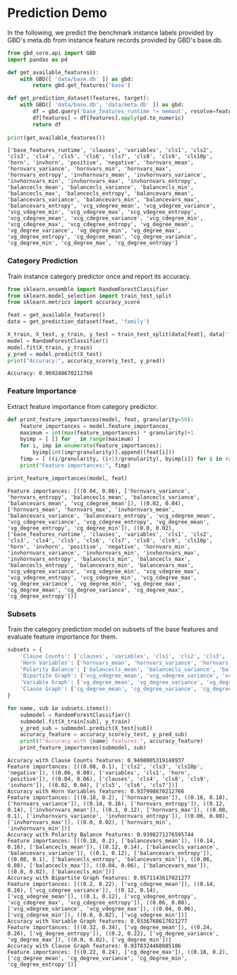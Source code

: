 # Prediction Demo

In the following, we predict the benchmark instance labels provided by GBD's meta.db from instance feature records provided by GBD's base.db.



```python
from gbd_core.api import GBD
import pandas as pd

def get_available_features():
    with GBD([ 'data/base.db' ]) as gbd:
        return gbd.get_features('base')

def get_prediction_dataset(features, target):
    with GBD([ 'data/base.db', 'data/meta.db' ]) as gbd:
        df = gbd.query('base_features_runtime != memout', resolve=features+[target])
        df[features] = df[features].apply(pd.to_numeric)
        return df
    
print(get_available_features())
```

    ['base_features_runtime', 'clauses', 'variables', 'cls1', 'cls2', 'cls3', 'cls4', 'cls5', 'cls6', 'cls7', 'cls8', 'cls9', 'cls10p', 'horn', 'invhorn', 'positive', 'negative', 'hornvars_mean', 'hornvars_variance', 'hornvars_min', 'hornvars_max', 'hornvars_entropy', 'invhornvars_mean', 'invhornvars_variance', 'invhornvars_min', 'invhornvars_max', 'invhornvars_entropy', 'balancecls_mean', 'balancecls_variance', 'balancecls_min', 'balancecls_max', 'balancecls_entropy', 'balancevars_mean', 'balancevars_variance', 'balancevars_min', 'balancevars_max', 'balancevars_entropy', 'vcg_vdegree_mean', 'vcg_vdegree_variance', 'vcg_vdegree_min', 'vcg_vdegree_max', 'vcg_vdegree_entropy', 'vcg_cdegree_mean', 'vcg_cdegree_variance', 'vcg_cdegree_min', 'vcg_cdegree_max', 'vcg_cdegree_entropy', 'vg_degree_mean', 'vg_degree_variance', 'vg_degree_min', 'vg_degree_max', 'vg_degree_entropy', 'cg_degree_mean', 'cg_degree_variance', 'cg_degree_min', 'cg_degree_max', 'cg_degree_entropy']


### Category Prediction

Train instance category predictor once and report its accuracy.


```python
from sklearn.ensemble import RandomForestClassifier
from sklearn.model_selection import train_test_split
from sklearn.metrics import accuracy_score

feat = get_available_features()
data = get_prediction_dataset(feat, 'family')

X_train, X_test, y_train, y_test = train_test_split(data[feat], data['family'], test_size=0.2, random_state=42)
model = RandomForestClassifier()
model.fit(X_train, y_train)
y_pred = model.predict(X_test)
print("Accuracy:", accuracy_score(y_test, y_pred))

```

    Accuracy: 0.969248670212766


### Feature Importance

Extract feature importance from category predictor.


```python
def print_feature_importances(model, feat, granularity=50):
    feature_importances = model.feature_importances_
    maximum = int(max(feature_importances) * granularity)+1
    byimp = [ [] for _ in range(maximum) ]
    for i, imp in enumerate(feature_importances):
        byimp[int(imp*granularity)].append((feat[i]))
    fimp = [ ((i/granularity, (i+1)/granularity), byimp[i]) for i in range(maximum-1, -1, -1) if len(byimp[i]) > 0 ]
    print("Feature importances:", fimp)

print_feature_importances(model, feat)
```

    Feature importances: [((0.04, 0.06), ['hornvars_variance', 'hornvars_entropy', 'balancecls_mean', 'balancecls_variance', 'balancevars_mean', 'vcg_cdegree_mean']), ((0.02, 0.04), ['hornvars_mean', 'hornvars_max', 'invhornvars_mean', 'balancevars_variance', 'balancevars_entropy', 'vcg_vdegree_mean', 'vcg_cdegree_variance', 'vcg_cdegree_entropy', 'vg_degree_mean', 'vg_degree_entropy', 'cg_degree_min']), ((0.0, 0.02), ['base_features_runtime', 'clauses', 'variables', 'cls1', 'cls2', 'cls3', 'cls4', 'cls5', 'cls6', 'cls7', 'cls8', 'cls9', 'cls10p', 'horn', 'invhorn', 'positive', 'negative', 'hornvars_min', 'invhornvars_variance', 'invhornvars_min', 'invhornvars_max', 'invhornvars_entropy', 'balancecls_min', 'balancecls_max', 'balancecls_entropy', 'balancevars_min', 'balancevars_max', 'vcg_vdegree_variance', 'vcg_vdegree_min', 'vcg_vdegree_max', 'vcg_vdegree_entropy', 'vcg_cdegree_min', 'vcg_cdegree_max', 'vg_degree_variance', 'vg_degree_min', 'vg_degree_max', 'cg_degree_mean', 'cg_degree_variance', 'cg_degree_max', 'cg_degree_entropy'])]


### Subsets

Train the category prediction model on subsets of the base features and evaluate feature importance for them.


```python
subsets = {
    'Clause Counts': ['clauses', 'variables', 'cls1', 'cls2', 'cls3', 'cls4', 'cls5', 'cls6', 'cls7',  'cls8', 'cls9', 'cls10p', 'horn', 'invhorn', 'positive', 'negative'],
    'Horn Variables': ['hornvars_mean', 'hornvars_variance', 'hornvars_min', 'hornvars_max', 'hornvars_entropy', 'invhornvars_mean', 'invhornvars_variance', 'invhornvars_min', 'invhornvars_max', 'invhornvars_entropy'],
    'Polarity Balance': ['balancecls_mean', 'balancecls_variance', 'balancecls_min', 'balancecls_max', 'balancecls_entropy', 'balancevars_mean', 'balancevars_variance', 'balancevars_min', 'balancevars_max', 'balancevars_entropy'],
    'Bipartite Graph': ['vcg_vdegree_mean', 'vcg_vdegree_variance', 'vcg_vdegree_min', 'vcg_vdegree_max', 'vcg_vdegree_entropy', 'vcg_cdegree_mean', 'vcg_cdegree_variance', 'vcg_cdegree_min', 'vcg_cdegree_max', 'vcg_cdegree_entropy'],
    'Variable Graph': ['vg_degree_mean', 'vg_degree_variance', 'vg_degree_min', 'vg_degree_max', 'vg_degree_entropy'],
    'Clause Graph': ['cg_degree_mean', 'cg_degree_variance', 'cg_degree_min', 'cg_degree_max', 'cg_degree_entropy']
}

for name, sub in subsets.items():
    submodel = RandomForestClassifier()
    submodel.fit(X_train[sub], y_train)
    y_pred_sub = submodel.predict(X_test[sub])
    accuracy_feature = accuracy_score(y_test, y_pred_sub)
    print(f"Accuracy with {name} features:", accuracy_feature)
    print_feature_importances(submodel, sub)
```

    Accuracy with Clause Counts features: 0.9498005319148937
    Feature importances: [((0.08, 0.1), ['cls2', 'cls3', 'cls10p', 'negative']), ((0.06, 0.08), ['variables', 'cls1', 'horn', 'positive']), ((0.04, 0.06), ['clauses', 'cls4', 'cls8', 'cls9', 'invhorn']), ((0.02, 0.04), ['cls5', 'cls6', 'cls7'])]
    Accuracy with Horn Variables features: 0.937998670212766
    Feature importances: [((0.18, 0.2), ['hornvars_mean']), ((0.16, 0.18), ['hornvars_variance']), ((0.14, 0.16), ['hornvars_entropy']), ((0.12, 0.14), ['invhornvars_mean']), ((0.1, 0.12), ['hornvars_max']), ((0.08, 0.1), ['invhornvars_variance', 'invhornvars_entropy']), ((0.06, 0.08), ['invhornvars_max']), ((0.0, 0.02), ['hornvars_min', 'invhornvars_min'])]
    Accuracy with Polarity Balance features: 0.9398271276595744
    Feature importances: [((0.18, 0.2), ['balancevars_mean']), ((0.14, 0.16), ['balancecls_mean']), ((0.12, 0.14), ['balancecls_variance', 'balancevars_variance']), ((0.1, 0.12), ['balancevars_entropy']), ((0.08, 0.1), ['balancecls_entropy', 'balancevars_min']), ((0.06, 0.08), ['balancecls_max']), ((0.04, 0.06), ['balancevars_max']), ((0.0, 0.02), ['balancecls_min'])]
    Accuracy with Bipartite Graph features: 0.9571143617021277
    Feature importances: [((0.2, 0.22), ['vcg_cdegree_mean']), ((0.14, 0.16), ['vcg_cdegree_variance']), ((0.12, 0.14), ['vcg_vdegree_mean']), ((0.1, 0.12), ['vcg_vdegree_entropy', 'vcg_cdegree_max', 'vcg_cdegree_entropy']), ((0.06, 0.08), ['vcg_vdegree_variance', 'vcg_vdegree_max']), ((0.04, 0.06), ['vcg_cdegree_min']), ((0.0, 0.02), ['vcg_vdegree_min'])]
    Accuracy with Variable Graph features: 0.9336768617021277
    Feature importances: [((0.32, 0.34), ['vg_degree_mean']), ((0.24, 0.26), ['vg_degree_entropy']), ((0.2, 0.22), ['vg_degree_variance', 'vg_degree_max']), ((0.0, 0.02), ['vg_degree_min'])]
    Accuracy with Clause Graph features: 0.9378324468085106
    Feature importances: [((0.22, 0.24), ['cg_degree_max']), ((0.18, 0.2), ['cg_degree_mean', 'cg_degree_variance', 'cg_degree_min', 'cg_degree_entropy'])]

